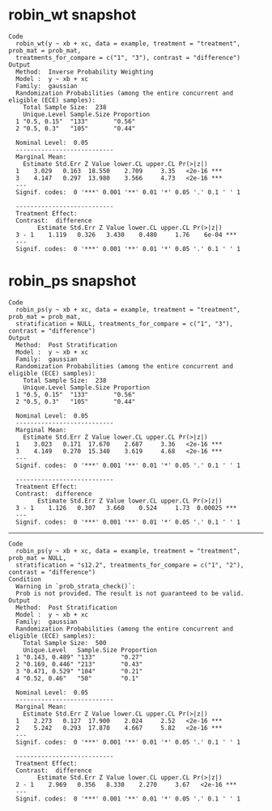 # robin_wt snapshot

    Code
      robin_wt(y ~ xb + xc, data = example, treatment = "treatment", prob_mat = prob_mat,
      treatments_for_compare = c("1", "3"), contrast = "difference")
    Output
      Method:  Inverse Probability Weighting 
      Model :  y ~ xb + xc 
      Family:  gaussian 
      Randomization Probabilities (among the entire concurrent and eligible (ECE) samples): 
        Total Sample Size:  238 
        Unique.Level Sample.Size Proportion
      1 "0.5, 0.15"  "133"       "0.56"    
      2 "0.5, 0.3"   "105"       "0.44"    
      
      Nominal Level:  0.05 
      ---------------------------
      Marginal Mean: 
        Estimate Std.Err Z Value lower.CL upper.CL Pr(>|z|)    
      1    3.029   0.163  18.550    2.709     3.35   <2e-16 ***
      3    4.147   0.297  13.980    3.566     4.73   <2e-16 ***
      ---
      Signif. codes:  0 '***' 0.001 '**' 0.01 '*' 0.05 '.' 0.1 ' ' 1
      
      ---------------------------
      Treatment Effect: 
      Contrast:  difference 
            Estimate Std.Err Z Value lower.CL upper.CL Pr(>|z|)    
      3 - 1    1.119   0.326   3.430    0.480     1.76    6e-04 ***
      ---
      Signif. codes:  0 '***' 0.001 '**' 0.01 '*' 0.05 '.' 0.1 ' ' 1

# robin_ps snapshot

    Code
      robin_ps(y ~ xb + xc, data = example, treatment = "treatment", prob_mat = prob_mat,
      stratification = NULL, treatments_for_compare = c("1", "3"), contrast = "difference")
    Output
      Method:  Post Stratification 
      Model :  y ~ xb + xc 
      Family:  gaussian 
      Randomization Probabilities (among the entire concurrent and eligible (ECE) samples): 
        Total Sample Size:  238 
        Unique.Level Sample.Size Proportion
      1 "0.5, 0.15"  "133"       "0.56"    
      2 "0.5, 0.3"   "105"       "0.44"    
      
      Nominal Level:  0.05 
      ---------------------------
      Marginal Mean: 
        Estimate Std.Err Z Value lower.CL upper.CL Pr(>|z|)    
      1    3.023   0.171  17.670    2.687     3.36   <2e-16 ***
      3    4.149   0.270  15.340    3.619     4.68   <2e-16 ***
      ---
      Signif. codes:  0 '***' 0.001 '**' 0.01 '*' 0.05 '.' 0.1 ' ' 1
      
      ---------------------------
      Treatment Effect: 
      Contrast:  difference 
            Estimate Std.Err Z Value lower.CL upper.CL Pr(>|z|)    
      3 - 1    1.126   0.307   3.660    0.524     1.73  0.00025 ***
      ---
      Signif. codes:  0 '***' 0.001 '**' 0.01 '*' 0.05 '.' 0.1 ' ' 1

---

    Code
      robin_ps(y ~ xb + xc, data = example, treatment = "treatment", prob_mat = NULL,
      stratification = "s12.2", treatments_for_compare = c("1", "2"), contrast = "difference")
    Condition
      Warning in `prob_strata_check()`:
      Prob is not provided. The result is not guaranteed to be valid.
    Output
      Method:  Post Stratification 
      Model :  y ~ xb + xc 
      Family:  gaussian 
      Randomization Probabilities (among the entire concurrent and eligible (ECE) samples): 
        Total Sample Size:  500 
        Unique.Level   Sample.Size Proportion
      1 "0.143, 0.489" "133"       "0.27"    
      2 "0.169, 0.446" "213"       "0.43"    
      3 "0.471, 0.529" "104"       "0.21"    
      4 "0.52, 0.46"   "50"        "0.1"     
      
      Nominal Level:  0.05 
      ---------------------------
      Marginal Mean: 
        Estimate Std.Err Z Value lower.CL upper.CL Pr(>|z|)    
      1    2.273   0.127  17.900    2.024     2.52   <2e-16 ***
      2    5.242   0.293  17.870    4.667     5.82   <2e-16 ***
      ---
      Signif. codes:  0 '***' 0.001 '**' 0.01 '*' 0.05 '.' 0.1 ' ' 1
      
      ---------------------------
      Treatment Effect: 
      Contrast:  difference 
            Estimate Std.Err Z Value lower.CL upper.CL Pr(>|z|)    
      2 - 1    2.969   0.356   8.330    2.270     3.67   <2e-16 ***
      ---
      Signif. codes:  0 '***' 0.001 '**' 0.01 '*' 0.05 '.' 0.1 ' ' 1

